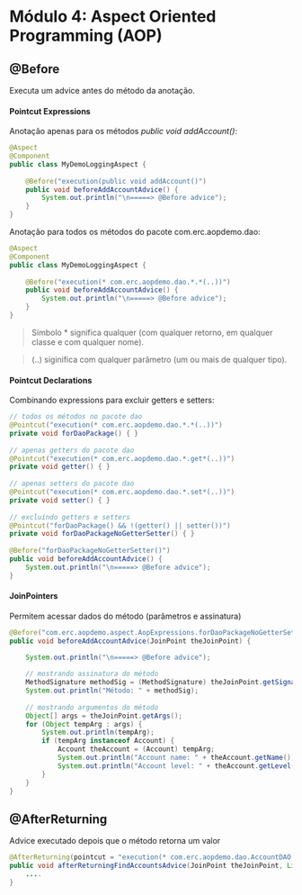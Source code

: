 # Módulo 4: Aspect Oriented Programming (AOP)

## @Before
Executa um advice antes do método da anotação.

#### Pointcut Expressions

Anotação apenas para os métodos *public void addAccount()*:

```java
@Aspect
@Component
public class MyDemoLoggingAspect {
	
	@Before("execution(public void addAccount()")
	public void beforeAddAccountAdvice() {
		System.out.println("\n=====> @Before advice");
	}
}
```
Anotação para todos os métodos do pacote com.erc.aopdemo.dao:

```java
@Aspect
@Component
public class MyDemoLoggingAspect {
	
	@Before("execution(* com.erc.aopdemo.dao.*.*(..))")
	public void beforeAddAccountAdvice() {
		System.out.println("\n=====> @Before advice");
	}
}
```
> Símbolo * significa qualquer (com qualquer retorno, em qualquer classe e com qualquer nome).

> (..) siginifica com qualquer parâmetro (um ou mais de qualquer tipo).

#### Pointcut Declarations

Combinando expressions para excluir getters e setters:

```java
// todos os métodos no pacote dao
@Pointcut("execution(* com.erc.aopdemo.dao.*.*(..))")
private void forDaoPackage() { }
	
// apenas getters do pacote dao
@Pointcut("execution(* com.erc.aopdemo.dao.*.get*(..))")
private void getter() { }
	
// apenas setters do pacote dao
@Pointcut("execution(* com.erc.aopdemo.dao.*.set*(..))")
private void setter() {	}
	
// excluindo getters e setters
@Pointcut("forDaoPackage() && !(getter() || setter())")
private void forDaoPackageNoGetterSetter() { }
	
@Before("forDaoPackageNoGetterSetter()")
public void beforeAddAccountAdvice() {
	System.out.println("\n=====> @Before advice");
}
```

#### JoinPointers

Permitem acessar dados do método (parâmetros e assinatura)

```java
@Before("com.erc.aopdemo.aspect.AopExpressions.forDaoPackageNoGetterSetter()")
public void beforeAddAccountAdvice(JoinPoint theJoinPoint) {

	System.out.println("\n=====> @Before advice");
		
	// mostrando assinatura do método
	MethodSignature methodSig = (MethodSignature) theJoinPoint.getSignature();
	System.out.println("Método: " + methodSig);
		
	// mostrando argumentos do método
	Object[] args = theJoinPoint.getArgs();
	for (Object tempArg : args) {
		System.out.println(tempArg);
		if (tempArg instanceof Account) {
			Account theAccount = (Account) tempArg;
			System.out.println("Account name: " + theAccount.getName());
			System.out.println("Account level: " + theAccount.getLevel());
		}
	}
}
```

## @AfterReturning

Advice executado depois que o método retorna um valor

```java
@AfterReturning(pointcut = "execution(* com.erc.aopdemo.dao.AccountDAO.findAccounts(..))", returning = "result")
public void afterReturningFindAccountsAdvice(JoinPoint theJoinPoint, List<Account> result) {
	....
}

```